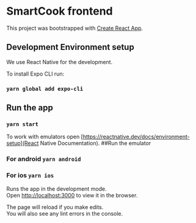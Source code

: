 # SmartCook frontend

This project was bootstrapped with [Create React App](https://github.com/facebook/create-react-app).

## Development Environment setup

We use React Native for the development.

To install Expo CLI run:

### `yarn global add expo-cli`

## Run the app

### `yarn start`

To work with emulators open [https://reactnative.dev/docs/environment-setup](React Native Documentation).
##Run the emulator
### For android `yarn android`
### For ios `yarn ios`

Runs the app in the development mode.\
Open [http://localhost:3000](http://localhost:3000) to view it in the browser.


The page will reload if you make edits.\
You will also see any lint errors in the console.
